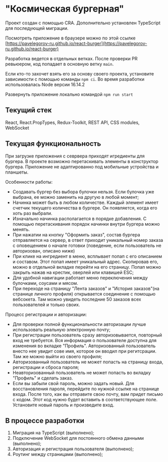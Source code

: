 # "Космическая бургерная"

Проект создан с помощью CRA. Дополнительно установлен TypeScript для последующей миграции.

Посмотреть приложение в браузере можно по этой ссылке [https://pavelegorov-ru.github.io/react-burger](https://pavelegorov-ru.github.io/react-burger)

Разработка ведется в отдельных ветках. После проверки PR ревьюером, код попадает в основную ветку `main`.

Если кто-то захочет взять его за основу своего проекта, установите зависимости с помощью команды `npm ci`. Во время разработки использовалась Node версии 16.14.2

Развернуть приложение локально командой `npm run start`

## Текущий стек

React, React.PropTypes, Redux-Toolkit, REST API, CSS modules, WebSocket

## Текущая функциональность

При загрузке приложения с севрвера приходят игредиенты для бургера. В проекте возможно перетаскивать элементы в конструктор бургера. Приложение не адаптированно под мобильные устройства и планшеты.

Особенности работы:

- Создавать бургер без выбора булочки нельзя. Если булочка уже выбрана, ее можно заменить на другую в любой момент;
- Начинка может быть в любом количестве. Каждый элемент имеет счетчик текущего количества в бургере. Он появляется, когда его хоть раз выбрали.
- Изначально начинка располагается в порядке добавления. С помощью перетаскивания порядок начинки внутри бургера можно менять.
- При нажатии на кнопку "Оформить заказ", состав бургера отправляется на сервер, в ответ приходит уникальный номер заказа с оповещением о начале готовки (поведение, если пользователь не авторизован, описано ниже)
- При клике на ингредиент в меню, всплывает попап с его описанием и составом. Этот попап имеет уникальный адрес. Скопировав его, можно в отдельной вкладке перейти на его страницу. Попап можно закрыть нажав на крестик, оверлей или клавишей ESC;
- Для удобной навигации работает меню переключения между булочками, соусами и мясом.
- При переходе на страницу "Лента заказов" и "История заказов"(на странице личного профиля) открывается соединение с помощью вебсокета. Там можно увидеть последние 50 заказов всех пользователей и только своих.

Процесс регистрации и авторизации:

- Для проверки полной функциональности авторизации лучше использовать реальную электронную почту;
- При регистрации пользователь сразу авторизовывается, повторный вход не требуется. Вся информация о пользователе доступна для изменения во вкладке "Профиль". Авторизованный пользователь внесто нее увидит сове имя, которое он вводил при регитсрации. Там же можно выйти из своего профиля;
- Авторизованный пользователь не может попасть на страницу входа, регистрации и сброса пароля;
- Неавторизованный пользователь не может попасть во вкладку "Профиль" и сделать заказ.
- Если вы забыли свой пароль, можно задать новый. Для восстановления пароля, перейдите по нужной ссылке на странице входа. После того, как вы отправите свою почту, вам придет письмо с кодом. Этот код нужно будет вставить в соответствующее поле. Установите новый пароль и произведите вход.

## В процессе разработки

1. Миграция на TypeScript (выполнено);
2. Подключение WebSocket для постоянного обмена данными (выполнено);
3. Авторизация и регистрация пользователя (выполнено);
4. Роутинг между страницами (выполнено);
